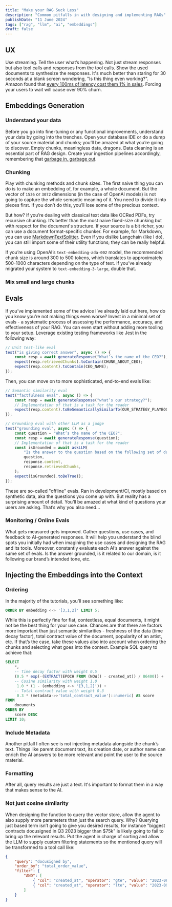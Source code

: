 ```yaml
---
title: "Make your RAG Suck Less"
description: "Common pitfalls in with designing and implementing RAGs"
publishDate: "11 June 2024"
tags: ["rag", "llm", "ai", "embeddings"]
draft: false
---
```


## UX

Use streaming. Tell the user what’s happening. Not just stream responses but
also tool calls and responses from the tool calls. Show the used documents to
synthesize the responses. It's much better than staring for 30 seconds at a
blank screen wondering, "Is this thing even working?". Amazon found that
[every 100ms of latency cost them 1% in sales](https://www.digitalrealty.com/resources/articles/the-cost-of-latency).
Forcing your users to wait will cause over 90% churn.

## Embeddings Generation

### Understand your data

Before you go into fine-tuning or any functional improvements, understand your
data by going into the trenches. Open your database IDE or do a dump of your
source material and chunks; you’ll be amazed at what you’re going to discover.
Empty chunks, meaningless data, dragons. Data cleaning is an essential part of
RAG design. Create your ingestion pipelines accordingly, remembering that
[garbage in, garbage out](https://en.wikipedia.org/wiki/Garbage_in_garbage_out).

### Chunking

Play with chunking methods and chunk sizes. The first naive thing you can do is
to make an embedding of, for example, a whole document. But the vector of `1536`
or `3072` dimensions (in the case of OpenAI models) is not going to capture the
whole semantic meaning of it. You need to divide it into pieces first. If you
don’t do this, you’ll lose some of the precious context.

But how? If you’re dealing with classical text data like OCRed PDFs, try
recursive chunking. It’s better than the most naive fixed-size chunking but with
respect for the document's structure. If your source is a bit richer, you can
use a document format-specific chunker. For example, for Markdown, you can use
[MarkdownTextSplitter](https://python.langchain.com/v0.1/docs/modules/data_connection/document_transformers/markdown_header_metadata/).
Even if you dislike Langchain (like I do), you can still import some of their
utility functions; they can be really helpful.

If you’re using OpenAI’s `text-embedding-ada-002` model, the recommended chunk
size is around 300 to 500 tokens, which translates to approximately 500-1000
characters depending on the type of text. If you’ve already migrated your system
to `text-embedding-3-large`, double that.

### Mix small and large chunks

## Evals

If you’ve implemented some of the advice I’ve already laid out here, how do you
know you’re not making things even worse? Invest in a minimal set of evals - a
systematic process of assessing the performance, accuracy, and effectiveness of
your RAG. You can even start without adding more tooling to your setup. Leverage
existing testing frameworks like Jest in the following way:

```javascript
// Unit test-like eval
test("is giving correct answer", async () => {
	const resp = await generateResponse("What’s the name of the CEO?");
	expect(resp.retrievedChunks).toContain(CHUNK_ABOUT_CEO);
	expect(resp.content).toContain(CEO_NAME);
});
```

Then, you can move on to more sophisticated, end-to-end evals like:

```javascript
// Semantic similarity eval
test("factfulness eval", async () => {
	const resp = await generateResponse("what’s our strategy?");
	// Implementation of that is a task for the reader
	expect(resp.content).toBeSemanticallySimilarTo(OUR_STRATEGY_PLAYBOOK);
});

// Grounding eval with other LLM as a judge
test("grounding eval", async () => {
	const question = "What’s the name of the CEO?";
	const resp = await generateResponse(question);
	// Implementation of that is a task for the reader
	const isGrounded = await askLLM(
		"Is the answer to the question based on the following set of data?",
		question,
		response.content,
		response.retrievedChunks,
	);
	expect(isGrounded).toBeTrue();
});
```

These are so-called "offline" evals. Ran in development/CI, mostly based on
synthetic data, aka the questions you come up with. But reality has a surprising
amount of detail. You’ll be amazed at what kind of questions your users are
asking. That’s why you also need…

### Monitoring / Online Evals

What gets measured gets improved. Gather questions, use cases, and feedback to
AI-generated responses. It will help you understand the blind spots you
initially had when imagining the use cases and designing the RAG and its tools.
Moreover, constantly evaluate each AI’s answer against the same set of evals. Is
the answer grounded, is it related to our domain, is it following our brand’s
intended tone, etc.

## Injecting the Embeddings into the Context

### Ordering

In the majority of the tutorials, you’ll see something like:

```sql
ORDER BY embedding <-> '[3,1,2]' LIMIT 5;
```

While this is perfectly fine for flat, contextless, equal documents, it might
not be the best thing for your use case. Chances are that there are factors more
important than just semantic similarities - freshness of the data (time decay
factor), total contract value of the document, popularity of an artist, etc. If
that’s the case, take these values also into account when ordering the chunks
and selecting what goes into the context. Example SQL query to achieve that:

```sql
SELECT
    *,
    -- Time decay factor with weight 0.5
    (0.5 * exp(-(EXTRACT(EPOCH FROM (NOW() - created_at)) / 86400)) +
    -- Cosine similarity with weight 1.0
     1.0 * (1 - (embedding <-> '[3,1,2]')) +
    -- Total contract value with weight 0.3
     0.3 * (metadata->>'total_contract_value')::numeric) AS score
FROM
    documents
ORDER BY
    score DESC
LIMIT 10;
```

### Include Metadata

Another pitfall I often see is not injecting metadata alongside the chunk’s
text. Things like parent document text, its creation date, or author name can
enrich the AI answers to be more relevant and point the user to the source
material.

### Formatting

After all, query results are just a text. It's important to format them in a way
that makes sense to the AI.

### Not just cosine similarity

When designing the function to query the vector store, allow the agent to also
supply more parameters than just the search query. Why? Querying just based term
isn’t going to give you desired results, for instance "biggest contracts
docusigned in Q3 2023 bigger than $75k" is likely going to fail to bring up the
relevant results. Put the agent in charge of sorting and allow the LLM to supply
custom filtering statements so the mentioned query will be transformed to a tool
call like:

```json
{
	"query": "docusigned by",
	"order_by": "total_order_value",
	"filter": {
		"AND": [
			{ "col": "created_at", "operator": "gte", "value": "2023-06-01" },
			{ "col": "created_at", "operator": "lte", "value": "2023-09-01" }
		]
	}
}
```
